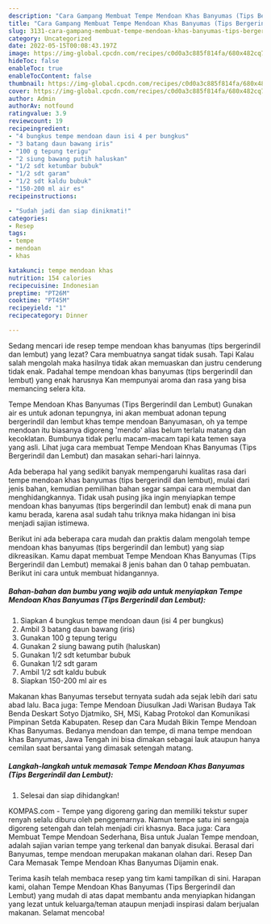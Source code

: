 ```yaml
---
description: "Cara Gampang Membuat Tempe Mendoan Khas Banyumas (Tips Bergerindil dan Lembut) yang Lezat, Buat Buka Puasa Lezat Sekali"
title: "Cara Gampang Membuat Tempe Mendoan Khas Banyumas (Tips Bergerindil dan Lembut) yang Lezat, Buat Buka Puasa Lezat Sekali"
slug: 3131-cara-gampang-membuat-tempe-mendoan-khas-banyumas-tips-bergerindil-dan-lembut-yang-lezat-buat-buka-puasa-lezat-sekali
category: Uncategorized
date: 2022-05-15T00:08:43.197Z
image: https://img-global.cpcdn.com/recipes/c0d0a3c885f814fa/680x482cq70/tempe-mendoan-khas-banyumas-tips-bergerindil-dan-lembut-foto-resep-utama.jpg
hideToc: false
enableToc: true
enableTocContent: false
thumbnail: https://img-global.cpcdn.com/recipes/c0d0a3c885f814fa/680x482cq70/tempe-mendoan-khas-banyumas-tips-bergerindil-dan-lembut-foto-resep-utama.jpg
cover: https://img-global.cpcdn.com/recipes/c0d0a3c885f814fa/680x482cq70/tempe-mendoan-khas-banyumas-tips-bergerindil-dan-lembut-foto-resep-utama.jpg
author: Admin
authorAv: notfound
ratingvalue: 3.9
reviewcount: 19
recipeingredient:
- "4 bungkus tempe mendoan daun isi 4 per bungkus"
- "3 batang daun bawang iris"
- "100 g tepung terigu"
- "2 siung bawang putih haluskan"
- "1/2 sdt ketumbar bubuk"
- "1/2 sdt garam"
- "1/2 sdt kaldu bubuk"
- "150-200 ml air es"
recipeinstructions:

- "Sudah jadi dan siap dinikmati!"
categories:
- Resep
tags:
- tempe
- mendoan
- khas

katakunci: tempe mendoan khas 
nutrition: 154 calories
recipecuisine: Indonesian
preptime: "PT26M"
cooktime: "PT45M"
recipeyield: "1"
recipecategory: Dinner

---
```



Sedang mencari ide resep tempe mendoan khas banyumas (tips bergerindil dan lembut) yang lezat? Cara membuatnya sangat tidak susah. Tapi Kalau salah mengolah maka hasilnya tidak akan memuaskan dan justru cenderung tidak enak. Padahal tempe mendoan khas banyumas (tips bergerindil dan lembut) yang enak harusnya Kan mempunyai aroma dan rasa yang bisa memancing selera kita.


Tempe Mendoan Khas Banyumas (Tips Bergerindil dan Lembut) Gunakan air es untuk adonan tepungnya, ini akan membuat adonan tepung bergerindil dan lembut khas tempe mendoan Banyumasan, oh ya tempe mendoan itu biasanya digoreng &#39;mendo&#39; alias belum terlalu matang dan kecoklatan. Bumbunya tidak perlu macam-macam tapi kata temen saya yang asli. Lihat juga cara membuat Tempe Mendoan Khas Banyumas (Tips Bergerindil dan Lembut) dan masakan sehari-hari lainnya.

Ada beberapa hal yang sedikit banyak mempengaruhi kualitas rasa dari tempe mendoan khas banyumas (tips bergerindil dan lembut), mulai dari jenis bahan, kemudian pemilihan bahan segar sampai cara membuat dan menghidangkannya. Tidak usah pusing jika ingin menyiapkan tempe mendoan khas banyumas (tips bergerindil dan lembut) enak di mana pun kamu berada, karena asal sudah tahu triknya maka hidangan ini bisa menjadi sajian istimewa.


Berikut ini ada beberapa cara mudah dan praktis dalam mengolah tempe mendoan khas banyumas (tips bergerindil dan lembut) yang siap dikreasikan. Kamu dapat membuat Tempe Mendoan Khas Banyumas (Tips Bergerindil dan Lembut) memakai 8 jenis bahan dan 0 tahap pembuatan. Berikut ini cara untuk membuat hidangannya.

<!--inarticleads1-->

##### Bahan-bahan dan bumbu yang wajib ada untuk menyiapkan Tempe Mendoan Khas Banyumas (Tips Bergerindil dan Lembut):

1. Siapkan 4 bungkus tempe mendoan daun (isi 4 per bungkus)
1. Ambil 3 batang daun bawang (iris)
1. Gunakan 100 g tepung terigu
1. Gunakan 2 siung bawang putih (haluskan)
1. Gunakan 1/2 sdt ketumbar bubuk
1. Gunakan 1/2 sdt garam
1. Ambil 1/2 sdt kaldu bubuk
1. Siapkan 150-200 ml air es


Makanan khas Banyumas tersebut ternyata sudah ada sejak lebih dari satu abad lalu. Baca juga: Tempe Mendoan Diusulkan Jadi Warisan Budaya Tak Benda Deskart Sotyo Djatmiko, SH, MSi, Kabag Protokol dan Komunikasi Pimpinan Setda Kabupaten. Resep dan Cara Mudah Bikin Tempe Mendoan Khas Banyumas. Bedanya mendoan dan tempe, di mana tempe mendoan khas Banyumas, Jawa Tengah ini bisa dimakan sebagai lauk ataupun hanya cemilan saat bersantai yang dimasak setengah matang. 

<!--inarticleads2-->

##### Langkah-langkah untuk memasak Tempe Mendoan Khas Banyumas (Tips Bergerindil dan Lembut):


1. Selesai dan siap dihidangkan!

KOMPAS.com - Tempe yang digoreng garing dan memiliki tekstur super renyah selalu diburu oleh penggemarnya. Namun tempe satu ini sengaja digoreng setengah dan telah menjadi ciri khasnya. Baca juga: Cara Membuat Tempe Mendoan Sederhana, Bisa untuk Jualan Tempe mendoan, adalah sajian varian tempe yang terkenal dan banyak disukai. Berasal dari Banyumas, tempe mendoan merupakan makanan olahan dari. Resep Dan Cara Memasak Tempe Mendoan Khas Banyumas Dijamin enak. 

Terima kasih telah membaca resep yang tim kami tampilkan di sini. Harapan kami, olahan Tempe Mendoan Khas Banyumas (Tips Bergerindil dan Lembut) yang mudah di atas dapat membantu anda menyiapkan hidangan yang lezat untuk keluarga/teman ataupun menjadi inspirasi dalam berjualan makanan. Selamat mencoba!
